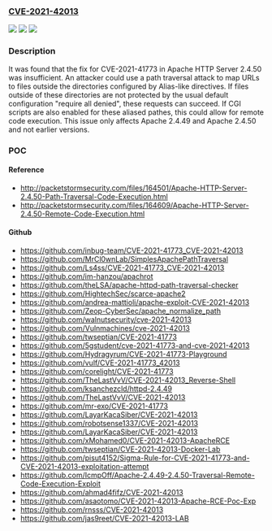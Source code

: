 ### [CVE-2021-42013](https://cve.mitre.org/cgi-bin/cvename.cgi?name=CVE-2021-42013)
![](https://img.shields.io/static/v1?label=Product&message=Apache%20HTTP%20Server&color=blue)
![](https://img.shields.io/static/v1?label=Version&message=Apache%20HTTP%20Server%3D%202.4.49%20&color=brighgreen)
![](https://img.shields.io/static/v1?label=Vulnerability&message=CWE-22%20Improper%20Limitation%20of%20a%20Pathname%20to%20a%20Restricted%20Directory%20('Path%20Traversal')&color=brighgreen)

### Description

It was found that the fix for CVE-2021-41773 in Apache HTTP Server 2.4.50 was insufficient. An attacker could use a path traversal attack to map URLs to files outside the directories configured by Alias-like directives. If files outside of these directories are not protected by the usual default configuration "require all denied", these requests can succeed. If CGI scripts are also enabled for these aliased pathes, this could allow for remote code execution. This issue only affects Apache 2.4.49 and Apache 2.4.50 and not earlier versions.

### POC

#### Reference
- http://packetstormsecurity.com/files/164501/Apache-HTTP-Server-2.4.50-Path-Traversal-Code-Execution.html
- http://packetstormsecurity.com/files/164609/Apache-HTTP-Server-2.4.50-Remote-Code-Execution.html

#### Github
- https://github.com/inbug-team/CVE-2021-41773_CVE-2021-42013
- https://github.com/MrCl0wnLab/SimplesApachePathTraversal
- https://github.com/Ls4ss/CVE-2021-41773_CVE-2021-42013
- https://github.com/im-hanzou/apachrot
- https://github.com/theLSA/apache-httpd-path-traversal-checker
- https://github.com/HightechSec/scarce-apache2
- https://github.com/andrea-mattioli/apache-exploit-CVE-2021-42013
- https://github.com/Zeop-CyberSec/apache_normalize_path
- https://github.com/walnutsecurity/cve-2021-42013
- https://github.com/Vulnmachines/cve-2021-42013
- https://github.com/twseptian/CVE-2021-41773
- https://github.com/5gstudent/cve-2021-41773-and-cve-2021-42013
- https://github.com/Hydragyrum/CVE-2021-41773-Playground
- https://github.com/vulf/CVE-2021-41773_42013
- https://github.com/corelight/CVE-2021-41773
- https://github.com/TheLastVvV/CVE-2021-42013_Reverse-Shell
- https://github.com/ksanchezcld/httpd-2.4.49
- https://github.com/TheLastVvV/CVE-2021-42013
- https://github.com/mr-exo/CVE-2021-41773
- https://github.com/LayarKacaSiber/CVE-2021-42013
- https://github.com/robotsense1337/CVE-2021-42013
- https://github.com/LayarKacaSiber/CVE-2021-42013
- https://github.com/xMohamed0/CVE-2021-42013-ApacheRCE
- https://github.com/twseptian/CVE-2021-42013-Docker-Lab
- https://github.com/pisut4152/Sigma-Rule-for-CVE-2021-41773-and-CVE-2021-42013-exploitation-attempt
- https://github.com/IcmpOff/Apache-2.4.49-2.4.50-Traversal-Remote-Code-Execution-Exploit
- https://github.com/ahmad4fifz/CVE-2021-42013
- https://github.com/asaotomo/CVE-2021-42013-Apache-RCE-Poc-Exp
- https://github.com/rnsss/CVE-2021-42013
- https://github.com/jas9reet/CVE-2021-42013-LAB

